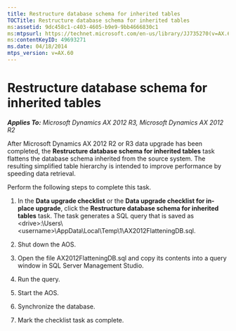 ```yaml
---
title: Restructure database schema for inherited tables
TOCTitle: Restructure database schema for inherited tables
ms:assetid: 9dc458c1-c403-4605-b9e9-9bb4666830c1
ms:mtpsurl: https://technet.microsoft.com/en-us/library/JJ735270(v=AX.60)
ms:contentKeyID: 49693271
ms.date: 04/18/2014
mtps_version: v=AX.60
---
```


# Restructure database schema for inherited tables 


_**Applies To:** Microsoft Dynamics AX 2012 R3, Microsoft Dynamics AX 2012 R2_

After Microsoft Dynamics AX 2012 R2 or R3 data upgrade has been completed, the **Restructure database schema for inherited tables** task flattens the database schema inherited from the source system. The resulting simplified table hierarchy is intended to improve performance by speeding data retrieval.

Perform the following steps to complete this task.

1.  In the **Data upgrade checklist** or the **Data upgrade checklist for in-place upgrade**, click the **Restructure database schema for inherited tables** task. The task generates a SQL query that is saved as \<drive\>:\\Users\\\<username\>\\AppData\\Local\\Temp\\1\\AX2012FlatteningDB.sql.

2.  Shut down the AOS.

3.  Open the file AX2012FlatteningDB.sql and copy its contents into a query window in SQL Server Management Studio.

4.  Run the query.

5.  Start the AOS.

6.  Synchronize the database.

7.  Mark the checklist task as complete.

  


